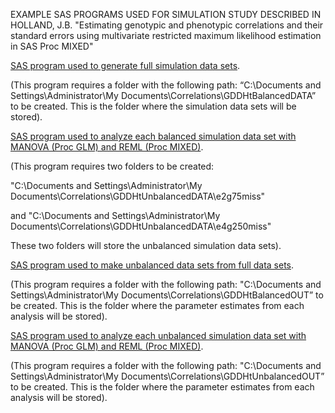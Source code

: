

EXAMPLE SAS PROGRAMS USED FOR SIMULATION STUDY DESCRIBED IN HOLLAND, J.B. "Estimating genotypic and phenotypic correlations and their standard errors using multivariate restricted maximum likelihood estimation in SAS Proc MIXED"

[SAS program used to generate full simulation data sets](FullSimulation.sas). 

(This program requires a folder with the following path: “C:\Documents and Settings\Administrator\My Documents\Correlations\GDDHtBalancedDATA” to be created.  This is the folder where the simulation data sets will be stored).

 

[SAS program used to analyze each balanced simulation data set with MANOVA (Proc GLM) and REML (Proc MIXED)](REMLvsMANOVABalanced.sas).

(This program requires two folders to be created:

"C:\Documents and Settings\Administrator\My Documents\Correlations\GDDHtUnbalancedDATA\e2g75miss"

and "C:\Documents and Settings\Administrator\My Documents\Correlations\GDDHtUnbalancedDATA\e4g250miss"

These two folders will store the unbalanced simulation data sets).

 

[SAS program used to make unbalanced data sets from full data sets](UnbalancedDataSimulation.sas). 

(This program requires a folder with the following path: "C:\Documents and Settings\Administrator\My Documents\Correlations\GDDHtBalancedOUT” to be created.  This is the folder where the parameter estimates from each analysis will be stored).

 

[SAS program used to analyze each unbalanced simulation data set with MANOVA (Proc GLM) and REML (Proc MIXED)](REMLvsMANOVAUnbalanced.sas).

(This program requires a folder with the following path: "C:\Documents and Settings\Administrator\My Documents\Correlations\GDDHtUnbalancedOUT” to be created.  This is the folder where the parameter estimates from each analysis will be stored).











